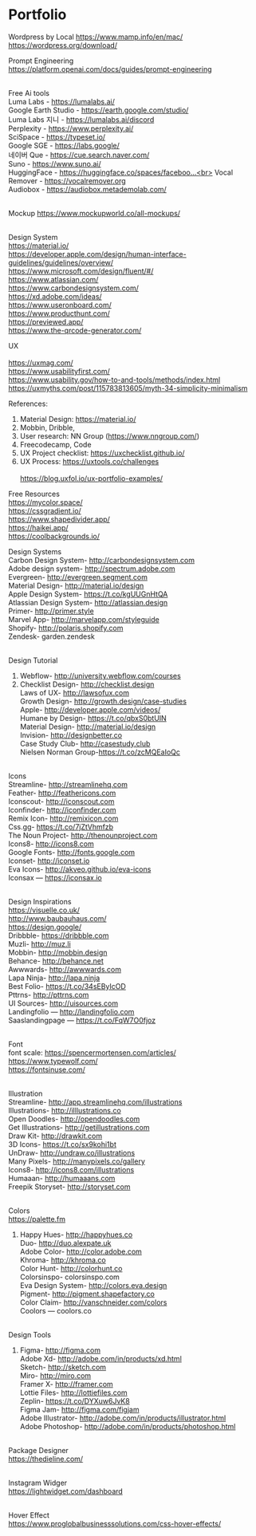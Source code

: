 # Portfolio

Wordpress by Local
https://www.mamp.info/en/mac/<br>
https://wordpress.org/download/<br>

Prompt Engineering<br>
https://platform.openai.com/docs/guides/prompt-engineering<br><br>

Free Ai tools<br>
Luma Labs - https://lumalabs.ai/<br>
Google Earth Studio - https://earth.google.com/studio/<br>
Luma Labs 지니 - https://lumalabs.ai/discord<br>
Perplexity - https://www.perplexity.ai/<br>
SciSpace - https://typeset.io/<br>
Google SGE - https://labs.google/<br>
네이버 Que - https://cue.search.naver.com/<br>
Suno -  https://www.suno.ai/<br>
HuggingFace - https://huggingface.co/spaces/faceboo...<br>
Vocal Remover -  https://vocalremover.org<br>
Audiobox -  https://audiobox.metademolab.com/<br><br>

Mockup
https://www.mockupworld.co/all-mockups/ <br><br>

Design System<br>
https://material.io/<br>
https://developer.apple.com/design/human-interface-guidelines/guidelines/overview/<br>
https://www.microsoft.com/design/fluent/#/<br>
https://www.atlassian.com/<br>
https://www.carbondesignsystem.com/<br>
https://xd.adobe.com/ideas/<br>
https://www.useronboard.com/<br>
https://www.producthunt.com/<br>
https://previewed.app/<br>
https://www.the-qrcode-generator.com/<br>

UX<br><br>
https://uxmag.com/<br>
https://www.usabilityfirst.com/<br>
https://www.usability.gov/how-to-and-tools/methods/index.html<br>
https://uxmyths.com/post/115783813605/myth-34-simplicity-minimalism


References:
1. Material Design: https://material.io/
2. Mobbin, Dribble, 
3. User research: NN Group (https://www.nngroup.com/)
4. Freecodecamp, Code
5. UX Project checklist: https://uxchecklist.github.io/
6. UX Process: https://uxtools.co/challenges
<br><br>
https://blog.uxfol.io/ux-portfolio-examples/<br>

Free Resources<br>
https://mycolor.space/<br>
https://cssgradient.io/<br>
https://www.shapedivider.app/<br>
https://haikei.app/<br>
https://coolbackgrounds.io/<br>



Design Systems<br>
Carbon Design System- http://carbondesignsystem.com <br>
Adobe design system- http://spectrum.adobe.com <br>
Evergreen- http://evergreen.segment.com <br>
Material Design- http://material.io/design <br>
Apple Design System- https://t.co/kgUUGnHtQA <br>
Atlassian Design System- http://atlassian.design <br>
Primer- http://primer.style <br>
Marvel App- http://marvelapp.com/styleguide <br>
Shopify- http://polaris.shopify.com <br>
Zendesk- garden.zendesk <br><br>

Design Tutorial<br>
1. Webflow- http://university.webflow.com/courses <br>
2. Checklist Design- http://checklist.design <br>
Laws of UX- http://lawsofux.com <br>
Growth Design- http://growth.design/case-studies <br>
Apple- http://developer.apple.com/videos/ <br>
Humane by Design- https://t.co/qbxS0btUIN <br>
Material Design- http://material.io/design <br>
Invision- http://designbetter.co <br>
Case Study Club- http://casestudy.club <br>
Nielsen Norman Group-https://t.co/zcMQEaIoQc <br><br>

Icons<br>
Streamline- http://streamlinehq.com <br>
Feather- http://feathericons.com <br>
Iconscout- http://iconscout.com <br>
Iconfinder- http://iconfinder.com <br>
Remix Icon- http://remixicon.com <br>
Css.gg- https://t.co/7jZtVhmfzb <br>
The Noun Project- http://thenounproject.com <br>
Icons8- http://icons8.com <br>
Google Fonts- http://fonts.google.com <br>
Iconset- http://iconset.io <br>
Eva Icons- http://akveo.github.io/eva-icons <br>
Iconsax — https://iconsax.io <br><br>

Design Inspirations<br>
https://visuelle.co.uk/<br>
http://www.baubauhaus.com/<br>
https://design.google/<br>
Dribbble- https://dribbble.com <br>
Muzli- http://muz.li <br>
Mobbin- http://mobbin.design <br>
Behance- http://behance.net <br>
Awwwards- http://awwwards.com <br>
Lapa Ninja- http://lapa.ninja <br>
Best Folio- https://t.co/34sEByIcOD <br>
Pttrns- http://pttrns.com <br>
UI Sources- http://uisources.com <br>
Landingfolio — http://landingfolio.com <br>
Saaslandingpage — https://t.co/FqW7O0fjoz <br><br>

Font<br>
font scale: https://spencermortensen.com/articles/<br>
https://www.typewolf.com/<br>
https://fontsinuse.com/<br><br>


Illustration<br>
Streamline- http://app.streamlinehq.com/illustrations <br>
Illustrations- http://illlustrations.co <br>
Open Doodles- http://opendoodles.com <br>
Get Illustrations- http://getillustrations.com <br>
Draw Kit- http://drawkit.com <br>
3D Icons- https://t.co/sx9kohi1bt <br>
UnDraw- http://undraw.co/illustrations <br>
Many Pixels- http://manypixels.co/gallery <br>
Icons8- http://icons8.com/illustrations <br>
Humaaan- http://humaaans.com <br>
Freepik Storyset- http://storyset.com <br><br>

Colors<br>
https://palette.fm
1. Happy Hues- http://happyhues.co <br>
Duo- http://duo.alexpate.uk <br>
Adobe Color- http://color.adobe.com <br>
Khroma- http://khroma.co <br>
Color Hunt- http://colorhunt.co <br>
Colorsinspo- colorsinspo.com <br>
Eva Design System- http://colors.eva.design <br>
Pigment- http://pigment.shapefactory.co <br>
Color Claim- http://vanschneider.com/colors <br>
Coolors — coolors.co <br><br>

Design Tools<br>
1. Figma- http://figma.com <br>
Adobe Xd- http://adobe.com/in/products/xd.html <br>
Sketch- http://sketch.com <br>
Miro- http://miro.com <br>
Framer X- http://framer.com <br>
Lottie Files- http://lottiefiles.com <br>
Zeplin- https://t.co/DYXuw6JvK8 <br>
Figma Jam- http://figma.com/figjam <br>
Adobe Illustrator- http://adobe.com/in/products/illustrator.html <br>
Adobe Photoshop- http://adobe.com/in/products/photoshop.html <br><br>

Package Designer<br>
https://thedieline.com/<br><br>

Instagram Widger<br>
https://lightwidget.com/dashboard<br><br>

Hover Effect <br>
https://www.proglobalbusinesssolutions.com/css-hover-effects/
